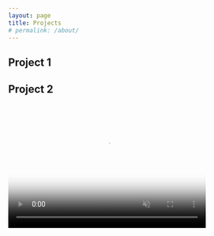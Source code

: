 ```yaml
---
layout: page
title: Projects
# permalink: /about/
---
```


## Project 1



## Project 2
<video src="assets/medias/eeg-streamlit.mp4"  poster="assets/medias/eeg-streamlit.png" width="400" height="250" autoplay muted></video>

<!-- <img src="https://media.giphy.com/media/vFKqnCdLPNOKc/giphy.gif" width="40" height="40" /> -->